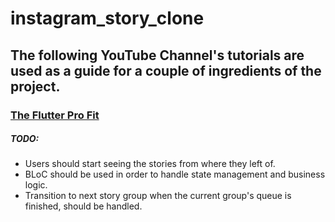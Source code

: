 # instagram_story_clone

## The following YouTube Channel's tutorials are used as a guide for a couple of ingredients of the project. 

### [The Flutter Pro Fit](https://www.youtube.com/@theflutterprofit3448) 

##### TODO: 
* Users should start seeing the stories from where they left of. 
* BLoC should be used in order to handle state management and business logic.
* Transition to next story group when the current group's queue is finished, should be handled. 
